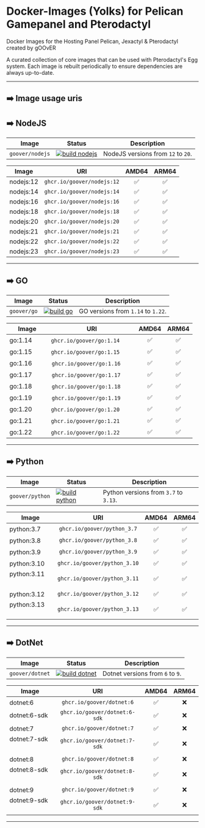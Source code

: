 # Docker-Images (Yolks) for Pelican Gamepanel and Pterodactyl
Docker Images for the Hosting Panel Pelican, Jexactyl & Pterodactyl created by gOOvER

A curated collection of core images that can be used with Pterodactyl's Egg system. Each image is rebuilt
periodically to ensure dependencies are always up-to-date.

---

## ➡️ Image usage uris

## ➡️ NodeJS
| Image              | Status                                                                                                                                                          | Description                                            |
| ------------------ | --------------------------------------------------------------------------------------------------------------------------------------------------------------- | ------------------------------------------------------ |
| `goover/nodejs` | [![build nodejs](https://github.com/goover/own-pterodactyl-images/actions/workflows/dev-nodejs.yml/badge.svg)](https://github.com/goover/own-pterodactyl-images/actions/workflows/dev-nodejs.yml) | NodeJS versions from `12` to `20`. |

| Image            | URI                                    | AMD64 | ARM64 |
| ---------------- | :--------------------------------------: | :------:| :------: |
| nodejs:12    | `ghcr.io/goover/nodejs:12` | ✅ | ✅ |
| nodejs:14    | `ghcr.io/goover/nodejs:14` | ✅ | ✅ |
| nodejs:16    | `ghcr.io/goover/nodejs:16` | ✅ | ✅ |
| nodejs:18    | `ghcr.io/goover/nodejs:18` | ✅ | ✅ |
| nodejs:20    | `ghcr.io/goover/nodejs:20` | ✅ | ✅ |
| nodejs:21    | `ghcr.io/goover/nodejs:21` | ✅ | ✅ |
| nodejs:22    | `ghcr.io/goover/nodejs:22` | ✅ | ✅ |
| nodejs:23    | `ghcr.io/goover/nodejs:23` | ✅ | ✅ |
---

## ➡️ GO
| Image              | Status                                                                                                                                                          | Description                                            |
| ------------------ | --------------------------------------------------------------------------------------------------------------------------------------------------------------- | ------------------------------------------------------ |
| `goover/go` | [![build go ](https://github.com/goover/own-pterodactyl-images/actions/workflows/dev-go.yml/badge.svg)](https://github.com/goover/own-pterodactyl-images/actions/workflows/dev-go.yml) | GO versions from `1.14` to `1.22`. |

| Image            | URI                                    | AMD64 | ARM64 |
| ---------------- | :--------------------------------------: | :------:| :------: |
| go:1.14ㅤㅤ      | `ghcr.io/goover/go:1.14`ㅤ ㅤ           |  ✅  |   ✅  |
| go:1.15 ㅤㅤ     | `ghcr.io/goover/go:1.15`ㅤ ㅤ           |  ✅  |   ✅  |
| go:1.16   ㅤㅤ   | `ghcr.io/goover/go:1.16`ㅤㅤ  | ✅ | ✅ |
| go:1.17   ㅤㅤ   | `ghcr.io/goover/go:1.17`ㅤㅤ  | ✅ | ✅ |
| go:1.18  ㅤㅤ    | `ghcr.io/goover/go:1.18`ㅤㅤ  | ✅ | ✅ |
| go:1.19  ㅤㅤ    | `ghcr.io/goover/go:1.19`ㅤㅤ  | ✅ | ✅ |
| go:1.20  ㅤㅤ    | `ghcr.io/goover/go:1.20`ㅤ ㅤ | ✅ | ✅ |
| go:1.21  ㅤㅤ    | `ghcr.io/goover/go:1.21`ㅤ ㅤ | ✅ | ✅ |
| go:1.22  ㅤㅤ    | `ghcr.io/goover/go:1.22`ㅤ ㅤ | ✅ | ✅ |
---

## ➡️ Python
| Image              | Status                                                                                                                                                          | Description                                            |
| ------------------ | --------------------------------------------------------------------------------------------------------------------------------------------------------------- | ------------------------------------------------------ |
| `goover/python` | [![build python ](https://github.com/goover/own-pterodactyl-images/actions/workflows/dev-python.yml/badge.svg)](https://github.com/goover/own-pterodactyl-images/actions/workflows/dev-python.yml) | Python versions from `3.7` to `3.13`. |

| Image            | URI                                    | AMD64 | ARM64 |
| ---------------- | :--------------------------------------: | :------:| :------: |
| python:3.7ㅤ   | `ghcr.io/goover/python_3.7`  | ✅  | ✅  |
| python:3.8ㅤ   | `ghcr.io/goover/python_3.8`  | ✅  | ✅  |
| python:3.9 ㅤ  | `ghcr.io/goover/python_3.9`  | ✅  | ✅  |
| python:3.10ㅤ  | `ghcr.io/goover/python_3.10` | ✅  | ✅  |
| python:3.11 ㅤ | `ghcr.io/goover/python_3.11` | ✅  | ✅  |
| python:3.12ㅤ  | `ghcr.io/goover/python_3.12` | ✅  | ✅  |
| python:3.13 ㅤ | `ghcr.io/goover/python_3.13` | ✅  | ✅  |
---

## ➡️ DotNet
| Image              | Status                                                                                                                                                          | Description                                            |
| ------------------ | --------------------------------------------------------------------------------------------------------------------------------------------------------------- | ------------------------------------------------------ |
| `goover/dotnet` | [![build dotnet ](https://github.com/goover/own-pterodactyl-images/actions/workflows/dev-dotnet.yml/badge.svg)](https://github.com/goover/own-pterodactyl-images/actions/workflows/dev-dotnet.yml) | Dotnet versions from `6` to `9`. |

| Image            | URI                                    | AMD64 | ARM64 |
| ---------------- | :--------------------------------------: | :------:| :------: |
| dotnet:6ㅤ   	  | `ghcr.io/goover/dotnet:6` 		| ✅  | ❌  |
| dotnet:6-sdk    | `ghcr.io/goover/dotnet:6-sdk`  	| ✅  | ❌  |
| dotnet:7 ㅤ  	  | `ghcr.io/goover/dotnet:7` 	    | ✅  | ❌  |
| dotnet:7-sdkㅤ  | `ghcr.io/goover/dotnet:7-sdk`   | ✅  | ❌  |
| dotnet:8 ㅤ	  | `ghcr.io/goover/dotnet:8`       | ✅  | ❌  |
| dotnet:8-sdkㅤ  | `ghcr.io/goover/dotnet:8-sdk`   | ✅  | ❌  |
| dotnet:9 ㅤ 	  | `ghcr.io/goover/dotnet:9`       | ✅  | ❌  |
| dotnet:9-sdk ㅤ | `ghcr.io/goover/dotnet:9-sdk`   | ✅  | ❌  |
---
